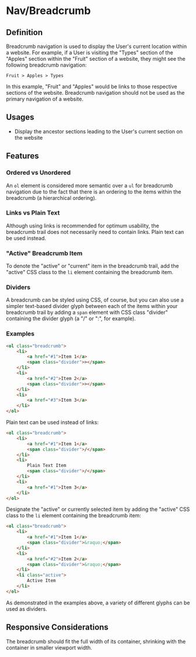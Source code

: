 # Nav/Breadcrumb

## Definition

Breadcrumb navigation is used to display the User's current location within a website. For example, if a User is
visiting the "Types" section of the "Apples" section within the "Fruit" section of a website, they might see the 
following breadcrumb navigation:

``
Fruit > Apples > Types
``

In this example, "Fruit" and "Apples" would be links to those respective sections of the website. Breadcrumb navigation
should not be used as the primary navigation of a website.

## Usages

* Display the ancestor sections leading to the User's current section on the website

## Features

### Ordered vs Unordered

An `ol` element is considered more semantic over a `ul` for breadcrumb navigation due to the fact that there is an
ordering to the items within the breadcrumb (a hierarchical ordering).

### Links vs Plain Text

Although using links is recommended for optimum usability, the breadcrumb trail does not necessarily need to contain
links. Plain text can be used instead.

### "Active" Breadcrumb Item

To denote the "active" or "current" item in the breadcrumb trail, add the "active" CSS class to the `li` element
containing the breadcrumb item.

### Dividers

A breadcrumb can be styled using CSS, of course, but you can also use a simpler text-based divider glyph between
each of the items within your breadcrumb trail by adding a `span` element with CSS class "divider" containing the
divider glyph (a "/" or ":", for example).

### Examples

```html
<ol class="breadcrumb">
    <li>
        <a href="#1">Item 1</a>
        <span class="divider">></span>
    </li>
    <li>
        <a href="#2">Item 2</a>
        <span class="divider">></span>
    </li>
    <li>
        <a href="#3">Item 3</a>
    </li>
</ol>
```

Plain text can be used instead of links:

```html
<ol class="breadcrumb">
    <li>
        <a href="#1">Item 1</a>
        <span class="divider">/</span>
    </li>
    <li>
        Plain Text Item
        <span class="divider">/</span>
    </li>
    <li>
        <a href="#1">Item 3</a>
    </li>
</ol>
```

Designate the "active" or currently selected item by adding the "active" CSS class to the `li` element
containing the breadcrumb item:

```html
<ol class="breadcrumb">
    <li>
        <a href="#1">Item 1</a>
        <span class="divider">&raquo;</span>
    </li>
    <li>
        <a href="#2">Item 2</a>
        <span class="divider">&raquo;</span>
    </li>
    <li class="active">
        Active Item
    </li>
</ol>
```

As demonstrated in the examples above, a variety of different glyphs can be used as dividers.

## Responsive Considerations

The breadcrumb should fit the full width of its container, shrinking with the container in smaller viewport width.